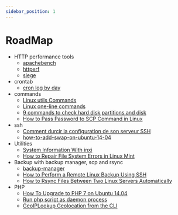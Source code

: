 ```yaml
---
sidebar_position: 1
---
```


RoadMap
=======

-  HTTP performance tools
    + [apachebench](./HTTP%20performance%20tools/ab)
    + [httperf](./HTTP%20performance%20tools/httperf)
    + [siege](./HTTP%20performance%20tools/siege.md)
- crontab
    + [cron log by day](./crontab/cron-jobs-in-linux)
- commands
    + [Linux utils Commands](./commands/Linux%20utils%20Commands)
    + [Linux one-line commands](./commands/Linux%20one-line%20commands)
    + [9 commands to check hard disk partitions and disk](./commands/9%20commands%20to%20check%20hard%20disk%20partitions%20and%20disk)
    + [How to Pass Password to SCP Command in Linux](./commands/How-to-Pass-Password-to-SCP-Command-in-Linux)
- ssh
    + [Comment durcir la configuration de son serveur SSH](./ssh/Comment-durcir-la-configuration-de-son-serveur-SSH)
    + [how-to-add-swap-on-ubuntu-14-04](./ssh/how-to-add-swap-on-ubuntu-14-04)
- Utilities
    + [System Information With inxi](./utilities/System-Information-With-inxi)
    + [How to Repair File System Errors in Linux Mint](./utilities/How-to-Repair-File-System-Errors-in-Linux-Mint)
- Backup with backup manager, scp and rsync
    + [backup-manager](../category/backup-manager)
    + [How to Perform a Remote Linux Backup Using SSH](./backup/How-to-Perform-a-Remote-Linux-Backup-Using-SSH)
    + [How to Rsync Files Between Two Linux Servers Automatically](./backup/How-to-Rsync-Files-Between-Two-Linux-Servers-Automatically)
- PHP
    + [How To Upgrade to PHP 7 on Ubuntu 14.04](./php/How-To-Upgrade-to-PHP-7-on-Ubuntu-14.04)
    + [Run php script as daemon process](./php/Run-php-script-as-daemon-process)
    + [GeoIPLookup Geolocation from the CLI](./php/GeoIPLookup-Geolocation-from-the-CLI)